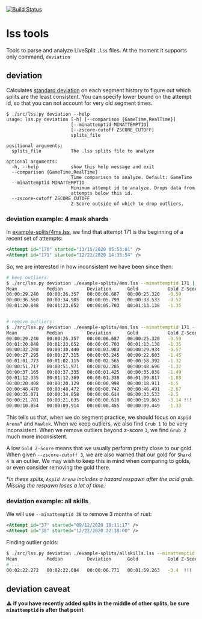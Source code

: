 [![Build Status](https://travis-ci.org/slaurent22/lss-tools.svg?branch=main)](https://travis-ci.org/slaurent22/lss-tools)

# lss tools

Tools to parse and analyze LiveSplit `.lss` files. At the moment it supports only command, `deviation`

## deviation
Calculates [standard deviation](https://en.wikipedia.org/wiki/Standard_deviation) on each segment history to figure out which splits are the least consistent. You can specify lower bound on the attempt id, so that you can not account for very old segment times.

```
$ ./src/lss.py deviation --help
usage: lss.py deviation [-h] [--comparison {GameTime,RealTime}]
                        [--minattemptid MINATTEMPTID]
                        [--zscore-cutoff ZSCORE_CUTOFF]
                        splits_file

positional arguments:
  splits_file           The .lss splits file to analyze

optional arguments:
  -h, --help            show this help message and exit
  --comparison {GameTime,RealTime}
                        Time comparison to analyze. Default: GameTime
  --minattemptid MINATTEMPTID
                        Minimum attempt id to analyze. Drops data from
                        attempts below this id.
  --zscore-cutoff ZSCORE_CUTOFF
                        Z-Score outside of which to drop outliers.
```

### deviation example: 4 mask shards
In [example-splits/4ms.lss](./example-splits/4ms.lss), we find that attempt 171 is the beginning of a recent set of attempts:
```xml
<Attempt id="170" started="11/15/2020 05:53:01" />
<Attempt id="171" started="12/22/2020 14:35:54" />
```

So, we are interested in how inconsistent we have been since then:
```bash
# keep outliers:
$ ./src/lss.py deviation ./example-splits/4ms.lss --minattemptid 171 | head -n 4
Mean           Median         Deviation      Gold           Gold Z-Score   Split Name
00:00:29.240   00:00:26.357   00:00:06.687   00:00:25.320   -0.59          Aspid Arena
00:00:36.560   00:00:34.905   00:00:05.799   00:00:33.533   -0.52          Grub 1
00:01:20.848   00:01:23.652   00:00:05.703   00:01:13.138   -1.35          Mawlek


# remove outliers:
$ ./src/lss.py deviation ./example-splits/4ms.lss --minattemptid 171 --zscore-cutoff 3
Mean           Median         Deviation      Gold           Gold Z-Score   Split Name
00:00:29.240   00:00:26.357   00:00:06.687   00:00:25.320   -0.59          Aspid Arena
00:01:20.848   00:01:23.652   00:00:05.703   00:01:13.138   -1.35          Mawlek
00:00:32.208   00:00:30.440   00:00:03.983   00:00:29.934   -0.57          Grub 2
00:00:27.295   00:00:27.315   00:00:03.245   00:00:22.603   -1.45          Grub 5
00:01:01.773   00:01:02.115   00:00:02.565   00:00:58.392   -1.32          Gruz Mother
00:00:51.717   00:00:51.971   00:00:02.285   00:00:48.696   -1.32          Grub 3
00:00:37.165   00:00:37.335   00:00:01.425   00:00:35.038   -1.49          Shard 2
00:01:12.335   00:01:12.369   00:00:01.330   00:01:09.817   -1.89          Dirtmouth
00:00:20.408   00:00:20.129   00:00:00.998   00:00:18.911   -1.5           Grub 4
00:00:48.470   00:00:48.472   00:00:00.742   00:00:46.491   -2.67          Shard 3
00:00:35.071   00:00:34.858   00:00:00.614   00:00:33.533   -2.5           Grub 1
00:00:21.781   00:00:21.635   00:00:00.610   00:00:19.863   -3.14 !!!      Shard 4
00:00:10.054   00:00:09.914   00:00:00.455   00:00:09.449   -1.33          Shard 1
```

This tells us that, when we do segment practice, we should focus on `Aspid Arena`* and `Mawlek`. When we keep outliers, we also find `Grub 1` to be very inconsistent. When we remove outliers beyond z-score `3`, we find `Grub 2` much more inconsistent.

A low `Gold Z-Score` means that we usually perform pretty close to our gold. When given `--zscore-cutoff 3`, we are also warned that our gold for `Shard 4` is an outlier. We may wish to keep this in mind when comparing to golds, or even consider removing the gold there.

*_In these splits, `Aspid Arena` includes a hazard respawn after the acid grub. Missing the respawn loses a lot of time._

### deviation example: all skills
We will use `--minattemptid 38` to remove 3 months of rust:

```xml
<Attempt id="37" started="09/12/2020 18:11:17" />
<Attempt id="38" started="12/22/2020 22:18:00" />
```

Finding outlier golds:
```bash
$ ./src/lss.py deviation ./example-splits/allskills.lss --minattemptid 38 --zscore-cutoff 3
Mean           Median         Deviation      Gold           Gold Z-Score   Split Name
# ...
00:02:22.272   00:02:22.084   00:00:06.771   00:01:59.263   -3.4  !!!      Great Slash
```

## deviation caveat

⚠ **If you have recently added splits in the middle of other splits, be sure `minattemptid` is after that point**
